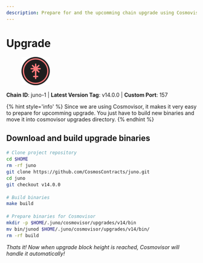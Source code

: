 ```yaml
---
description: Prepare for and the upcomming chain upgrade using Cosmovisor.
---
```


# Upgrade

<figure><img src="https://raw.githubusercontent.com/kj89/cosmos-images/main/logos/juno.png" alt=""><figcaption></figcaption></figure>

**Chain ID**: juno-1 | **Latest Version Tag**: v14.0.0 | **Custom Port**: 157

{% hint style='info' %}
Since we are using Cosmovisor, it makes it very easy to prepare for upcomming upgrade.
You just have to build new binaries and move it into cosmovisor upgrades directory.
{% endhint %}

## Download and build upgrade binaries

```bash
# Clone project repository
cd $HOME
rm -rf juno
git clone https://github.com/CosmosContracts/juno.git
cd juno
git checkout v14.0.0

# Build binaries
make build

# Prepare binaries for Cosmovisor
mkdir -p $HOME/.juno/cosmovisor/upgrades/v14/bin
mv bin/junod $HOME/.juno/cosmovisor/upgrades/v14/bin/
rm -rf build
```

*Thats it! Now when upgrade block height is reached, Cosmovisor will handle it automatically!*
